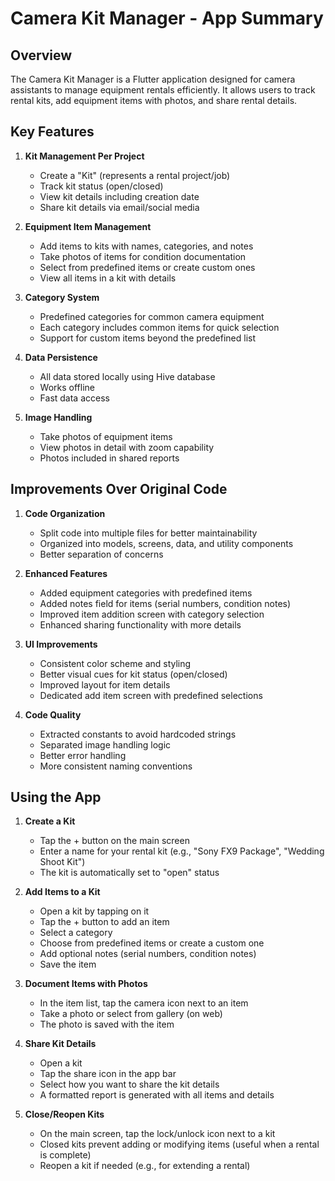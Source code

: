 # Camera Kit Manager - App Summary

## Overview
The Camera Kit Manager is a Flutter application designed for camera assistants to manage equipment rentals efficiently. It allows users to track rental kits, add equipment items with photos, and share rental details.

## Key Features

1. **Kit Management Per Project**
   - Create a "Kit" (represents a rental project/job)
   - Track kit status (open/closed)
   - View kit details including creation date
   - Share kit details via email/social media

2. **Equipment Item Management**
   - Add items to kits with names, categories, and notes
   - Take photos of items for condition documentation
   - Select from predefined items or create custom ones
   - View all items in a kit with details

3. **Category System**
   - Predefined categories for common camera equipment
   - Each category includes common items for quick selection
   - Support for custom items beyond the predefined list

4. **Data Persistence**
   - All data stored locally using Hive database
   - Works offline
   - Fast data access

5. **Image Handling**
   - Take photos of equipment items
   - View photos in detail with zoom capability
   - Photos included in shared reports

## Improvements Over Original Code

1. **Code Organization**
   - Split code into multiple files for better maintainability
   - Organized into models, screens, data, and utility components
   - Better separation of concerns

2. **Enhanced Features**
   - Added equipment categories with predefined items
   - Added notes field for items (serial numbers, condition notes)
   - Improved item addition screen with category selection
   - Enhanced sharing functionality with more details

3. **UI Improvements**
   - Consistent color scheme and styling
   - Better visual cues for kit status (open/closed)
   - Improved layout for item details
   - Dedicated add item screen with predefined selections

4. **Code Quality**
   - Extracted constants to avoid hardcoded strings
   - Separated image handling logic
   - Better error handling
   - More consistent naming conventions

## Using the App

1. **Create a Kit**
   - Tap the + button on the main screen
   - Enter a name for your rental kit (e.g., "Sony FX9 Package", "Wedding Shoot Kit")
   - The kit is automatically set to "open" status

2. **Add Items to a Kit**
   - Open a kit by tapping on it
   - Tap the + button to add an item
   - Select a category
   - Choose from predefined items or create a custom one
   - Add optional notes (serial numbers, condition notes)
   - Save the item

3. **Document Items with Photos**
   - In the item list, tap the camera icon next to an item
   - Take a photo or select from gallery (on web)
   - The photo is saved with the item

4. **Share Kit Details**
   - Open a kit
   - Tap the share icon in the app bar
   - Select how you want to share the kit details
   - A formatted report is generated with all items and details

5. **Close/Reopen Kits**
   - On the main screen, tap the lock/unlock icon next to a kit
   - Closed kits prevent adding or modifying items (useful when a rental is complete)
   - Reopen a kit if needed (e.g., for extending a rental)
